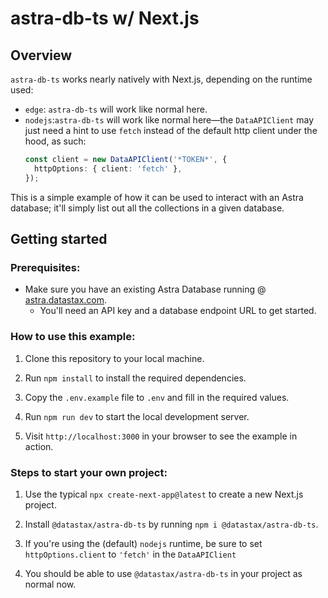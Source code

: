 # astra-db-ts w/ Next.js

## Overview

`astra-db-ts` works nearly natively with Next.js, depending on the runtime used:
- `edge`: `astra-db-ts` will work like normal here.
- `nodejs`:`astra-db-ts` will work like normal here—the `DataAPIClient` may just need a hint to
  use `fetch` instead of the default http client under the hood, as such:
  ```ts
  const client = new DataAPIClient('*TOKEN*', {
    httpOptions: { client: 'fetch' },
  });
  ```

This is a simple example of how it can be used to interact with an Astra database; it'll simply 
list out all the collections in a given database.

## Getting started

### Prerequisites:

- Make sure you have an existing Astra Database running @ [astra.datastax.com](https://astra.datastax.com/).
    - You'll need an API key and a database endpoint URL to get started.

### How to use this example:

1. Clone this repository to your local machine.

2. Run `npm install` to install the required dependencies.

3. Copy the `.env.example` file to `.env` and fill in the required values.

4. Run `npm run dev` to start the local development server.

5. Visit `http://localhost:3000` in your browser to see the example in action.

### Steps to start your own project:

1. Use the typical `npx create-next-app@latest` to create a new Next.js project.

2. Install `@datastax/astra-db-ts` by running `npm i @datastax/astra-db-ts`.

3. If you're using the (default) `nodejs` runtime, be sure to set `httpOptions.client` to `'fetch'`
   in the `DataAPIClient`

4. You should be able to use `@datastax/astra-db-ts` in your project as normal now.
